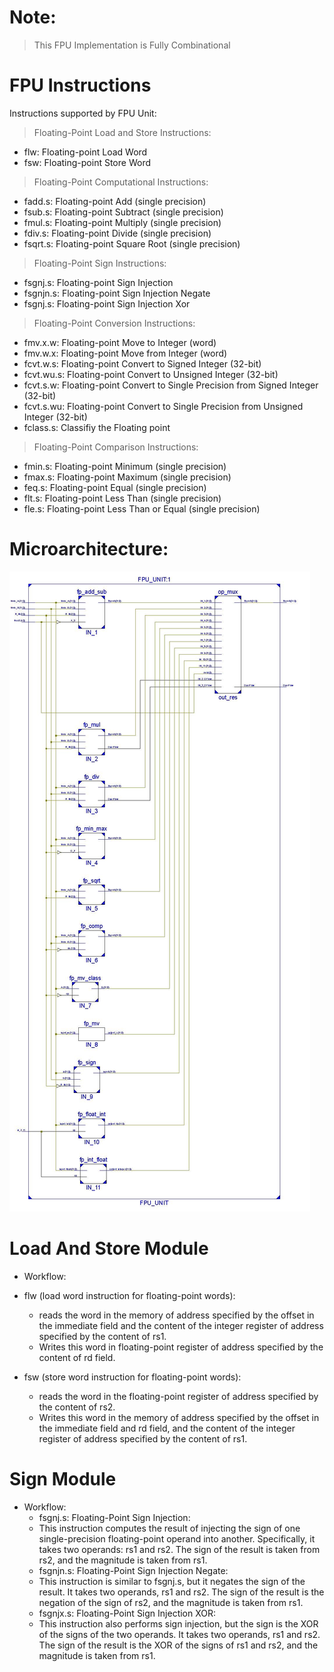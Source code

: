 # Note: 
> This FPU Implementation is Fully Combinational

# FPU Instructions
Instructions supported by FPU Unit:

> Floating-Point Load and Store Instructions:
 - flw: Floating-point Load Word
 - fsw: Floating-point Store Word

> Floating-Point Computational Instructions:
 - fadd.s: Floating-point Add (single precision)
 - fsub.s: Floating-point Subtract (single precision)
 - fmul.s: Floating-point Multiply (single precision)
 - fdiv.s: Floating-point Divide (single precision)
 - fsqrt.s: Floating-point Square Root (single precision)

> Floating-Point Sign Instructions:
 - fsgnj.s: Floating-point Sign Injection 
 - fsgnjn.s: Floating-point Sign Injection Negate 
 - fsgnj.s: Floating-point Sign Injection Xor 

> Floating-Point Conversion Instructions:
 - fmv.x.w: Floating-point Move to Integer (word)
 - fmv.w.x: Floating-point Move from Integer (word)
 - fcvt.w.s: Floating-point Convert to Signed Integer (32-bit)
 - fcvt.wu.s: Floating-point Convert to Unsigned Integer (32-bit)
 - fcvt.s.w: Floating-point Convert to Single Precision from Signed Integer (32-bit)
 - fcvt.s.wu: Floating-point Convert to Single Precision from Unsigned Integer (32-bit)
 - fclass.s: Classifiy the Floating point

> Floating-Point Comparison Instructions:
 - fmin.s: Floating-point Minimum (single precision)
 - fmax.s: Floating-point Maximum (single precision)
 - feq.s: Floating-point Equal (single precision)
 - flt.s: Floating-point Less Than (single precision)
 - fle.s: Floating-point Less Than or Equal (single precision)



# Microarchitecture:

![fpu_schematic](../../assets/images/fpu_schematic.jpg)



# Load And Store Module

- Workflow:
- flw (load word instruction for floating-point words):
   - reads the word in the memory of address specified by the offset in the immediate field and the content of the integer register of address specified by the content of rs1.
   - Writes this word in floating-point register of address specified by the content of rd field.

- fsw (store word instruction for floating-point words): 
   - reads the word in the floating-point register of address specified by the content of rs2.
   - Writes this word in the memory of address specified by the offset in the immediate field and rd field, and the content of the integer register of address specified by the content of rs1.

# Sign Module

- Workflow:
  - fsgnj.s: Floating-Point Sign Injection:
   - This instruction computes the result of injecting the sign of one single-precision floating-point operand into another. Specifically, it takes two operands: rs1 and rs2. The sign of the result is taken from rs2, and the magnitude is taken from rs1.
  - fsgnjn.s: Floating-Point Sign Injection Negate:
   - This instruction is similar to fsgnj.s, but it negates the sign of the result. It takes two operands, rs1 and rs2. The sign of the result is the negation of the sign of rs2, and the magnitude is taken from rs1.
  - fsgnjx.s: Floating-Point Sign Injection XOR:
   - This instruction also performs sign injection, but the sign is the XOR of the signs of the two operands. It takes two operands, rs1 and rs2. The sign of the result is the XOR of the signs of rs1 and rs2, and the magnitude is taken from rs1.



